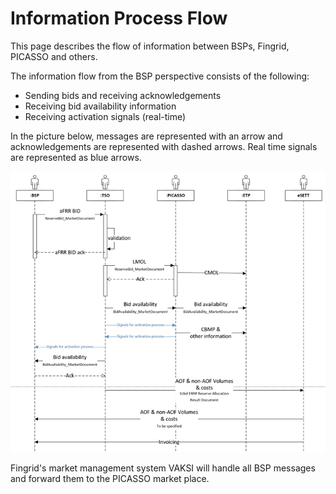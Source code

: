# Information Process Flow

This page describes the flow of information between BSPs, Fingrid, PICASSO and others.

The information flow from the BSP perspective consists of the following: 
* Sending bids and receiving acknowledgements
* Receiving bid availability information
* Receiving activation signals (real-time)

In the picture below, messages are represented with an arrow and acknowledgements are represented with dashed arrows. Real time signals are represented as blue arrows. 

![Sequence diagram for Energy Market bid information on energy market](img/SequenceDiagram_aFRR_E.png)

Fingrid's market management system VAKSI will handle all BSP messages and forward them to the PICASSO market place. 
